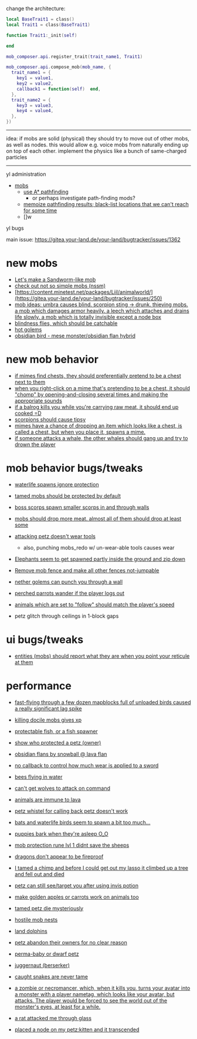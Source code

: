 change the architecture:

```lua
local BaseTrait1 = class()
local Trait1 = class(BaseTrait1)

function Trait1:_init(self)

end

mob_composer.api.register_trait(trait_name1, Trait1)

mob_composer.api.compose_mob(mob_name, {
  trait_name1 = {
    key1 = value1,
    key2 = value2,
    callback1 = function(self)  end,
  },
  trait_name2 = {
    key3 = value3,
    key4 = value4,
  },
})
```

-----------

idea:
    if mobs are solid (physical) they should try to move out of other mobs, as well as nodes. this would allow
    e.g. voice mobs from naturally ending up on top of each other.
      implement the physics like a bunch of same-charged particles


-----------

yl administration
* [mobs](https://gitea.your-land.de/your-land/administration/issues/144)
  * [use A* pathfinding](https://gitea.your-land.de/your-land/administration/issues/144#issuecomment-43572)
    * or perhaps investigate path-finding mods?
  * [memoize pathfinding results; black-list locations that we can't reach for some time](https://gitea.your-land.de/your-land/administration/issues/144#issuecomment-43572)
  * []w

yl bugs

main issue: https://gitea.your-land.de/your-land/bugtracker/issues/1362

# new mobs
* [Let's make a Sandworm-like mob](https://gitea.your-land.de/your-land/bugtracker/issues/96)
* [check out not so simple mobs (nssm)](https://gitea.your-land.de/your-land/bugtracker/issues/227)
* [https://content.minetest.net/packages/Liil/animalworld/](https://gitea.your-land.de/your-land/bugtracker/issues/250)
* [mob ideas: umbra causes blind. scorpion sting -> drunk. thieving mobs. a mob which damages armor heavily. a leech which attaches and drains life slowly. a mob which is totally invisible except a node box](https://gitea.your-land.de/your-land/bugtracker/issues/325)
* [blindness flies, which should be catchable](https://gitea.your-land.de/your-land/bugtracker/issues/331)
* [hot golems](https://gitea.your-land.de/your-land/bugtracker/issues/1310)
* [obsidian bird - mese monster/obsidian flan hybrid](https://gitea.your-land.de/your-land/bugtracker/issues/1373)

# new mob behavior

* [if mimes find chests, they should preferentially pretend to be a chest next to them](https://gitea.your-land.de/your-land/bugtracker/issues/2340)
* [when you right-click on a mime that's pretending to be a chest, it should "chomp" by opening-and-closing several times and making the appropriate sounds](https://gitea.your-land.de/your-land/bugtracker/issues/2327)
* [if a balrog kills you while you're carrying raw meat, it should end up cooked =D](https://gitea.your-land.de/your-land/bugtracker/issues/1811)
* [scorpions should cause tipsy](https://gitea.your-land.de/your-land/bugtracker/issues/286)
* [mimes have a chance of dropping an item which looks like a chest, is called a chest, but when you place it, spawns a mime.](https://gitea.your-land.de/your-land/bugtracker/issues/483)
* [if someone attacks a whale, the other whales should gang up and try to drown the player](https://gitea.your-land.de/your-land/bugtracker/issues/2017)

# mob behavior bugs/tweaks

* [waterlife spawns ignore protection](https://gitea.your-land.de/your-land/bugtracker/issues/861)
* [tamed mobs should be protected by default](https://gitea.your-land.de/your-land/bugtracker/issues/2189)
* [boss scorps spawn smaller scorps in and through walls](https://gitea.your-land.de/your-land/bugtracker/issues/2227)
* [mobs should drop more meat. almost all of them should drop at least some](https://gitea.your-land.de/your-land/bugtracker/issues/1680)
* [attacking petz doesn't wear tools](https://gitea.your-land.de/your-land/bugtracker/issues/28)
  * also, punching mobs_redo w/ un-wear-able tools causes wear
* [Elephants seem to get spawned partly inside the ground and zip down](https://gitea.your-land.de/your-land/bugtracker/issues/2048)
* [Remove mob fence and make all other fences not-jumpable](https://gitea.your-land.de/your-land/bugtracker/issues/49)
* [nether golems can punch you through a wall](https://gitea.your-land.de/your-land/bugtracker/issues/1188)
* [perched parrots wander if the player logs out](https://gitea.your-land.de/your-land/bugtracker/issues/1243)
* [animals which are set to "follow" should match the player's speed](https://gitea.your-land.de/your-land/bugtracker/issues/1245)

* petz glitch through ceilings in 1-block gaps

# ui bugs/tweaks

* [entities (mobs) should report what they are when you point your reticule at them](https://gitea.your-land.de/your-land/bugtracker/issues/2093)

# performance

* [fast-flying through a few dozen mapblocks full of unloaded birds caused a really significant lag spike](https://gitea.your-land.de/your-land/bugtracker/issues/2421)


* [killing docile mobs gives xp](https://gitea.your-land.de/your-land/bugtracker/issues/1388)
* [protectable fish, or a fish spawner](https://gitea.your-land.de/your-land/bugtracker/issues/1268)
* [show who protected a petz (owner)](https://gitea.your-land.de/your-land/bugtracker/issues/1547)
* [obsidian flans by snowball @ lava flan](https://gitea.your-land.de/your-land/bugtracker/issues/1561)
* [no callback to control how much wear is applied to a sword](https://gitea.your-land.de/your-land/bugtracker/issues/1510)
* [bees flying in water](https://gitea.your-land.de/your-land/bugtracker/issues/1644)
* [can't get wolves to attack on command](https://gitea.your-land.de/your-land/bugtracker/issues/1593)
* [animals are immune to lava](https://gitea.your-land.de/your-land/bugtracker/issues/1652)
* [petz whistel for calling back petz doesn't work](https://gitea.your-land.de/your-land/bugtracker/issues/1835)
* [bats and waterlife birds seem to spawn a bit too much...](https://gitea.your-land.de/your-land/bugtracker/issues/2077)
* [puppies bark when they're asleep O_O](https://gitea.your-land.de/your-land/bugtracker/issues/2175)
* [mob protection rune lvl 1 didnt save the sheeps](https://gitea.your-land.de/your-land/bugtracker/issues/2285)
* [dragons don't appear to be fireproof](https://gitea.your-land.de/your-land/bugtracker/issues/2320)
* [I tamed a chimp and before I could get out my lasso it climbed up a tree and fell out and died](https://gitea.your-land.de/your-land/bugtracker/issues/2432)
* [petz can still see/target you after using invis potion](https://gitea.your-land.de/your-land/bugtracker/issues/2509)
* [make golden apples or carrots work on animals too](https://gitea.your-land.de/your-land/bugtracker/issues/2638)
* [tamed petz die mysteriously](https://gitea.your-land.de/your-land/bugtracker/issues/2696)
* [hostile mob nests](https://gitea.your-land.de/your-land/bugtracker/issues/479)
* [land dolphins](https://gitea.your-land.de/your-land/bugtracker/issues/2851)
* [petz abandon their owners for no clear reason](https://gitea.your-land.de/your-land/bugtracker/issues/2854)
* [perma-baby or dwarf petz](https://gitea.your-land.de/your-land/bugtracker/issues/2710)
* [juggernaut (berserker)](https://gitea.your-land.de/your-land/bugtracker/issues/736)
* [caught snakes are never tame](https://gitea.your-land.de/your-land/bugtracker/issues/2946)
* [a zombie or necromancer, which, when it kills you, turns your avatar into a monster with a player nametag, which looks like your avatar, but attacks. The player would be forced to see the world out of the monster's eyes, at least for a while.](https://gitea.your-land.de/your-land/bugtracker/issues/326)
* [a rat attacked me through glass](https://gitea.your-land.de/your-land/bugtracker/issues/2967)
* [placed a node on my petz:kitten and it transcended](https://gitea.your-land.de/your-land/bugtracker/issues/2982)
